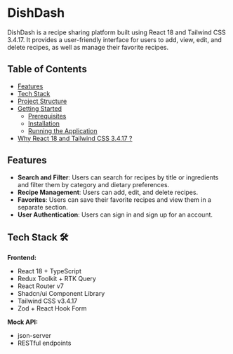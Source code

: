 # DishDash

DishDash is a recipe sharing platform built using React 18 and Tailwind CSS 3.4.17. It provides a user-friendly interface for users to add, view, edit, and delete recipes, as well as manage their favorite recipes.

## Table of Contents

- [Features](#features)
- [Tech Stack](#tech-stack)
- [Project Structure](#project-structure)
- [Getting Started](#getting-started)
  - [Prerequisites](#prerequisites)
  - [Installation](#installation)
  - [Running the Application](#running-the-application)
- [Why React 18 and Tailwind CSS 3.4.17 ?](#why-react-18-and-tailwind-css-3417)

## Features

- **Search and Filter**: Users can search for recipes by title or ingredients and filter them by category and dietary preferences.
- **Recipe Management**: Users can add, edit, and delete recipes.
- **Favorites**: Users can save their favorite recipes and view them in a separate section.
- **User Authentication**: Users can sign in and sign up for an account.

## Tech Stack 🛠️

**Frontend:**
- React 18 + TypeScript
- Redux Toolkit + RTK Query
- React Router v7
- Shadcn/ui Component Library
- Tailwind CSS v3.4.17
- Zod + React Hook Form

**Mock API:**
- json-server
- RESTful endpoints

